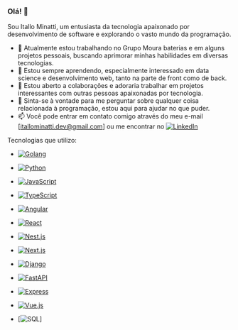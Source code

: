 ### Olá! 👋

Sou Itallo Minatti, um entusiasta da tecnologia apaixonado por desenvolvimento de software e explorando o vasto mundo da programação.

- 🔭 Atualmente estou trabalhando no Grupo Moura baterias e em alguns projetos pessoais, buscando aprimorar minhas habilidades em diversas tecnologias.
- 🌱 Estou sempre aprendendo, especialmente interessado em data science e desenvolvimento web, tanto na parte de front como de back.
- 👯 Estou aberto a colaborações e adoraria trabalhar em projetos interessantes com outras pessoas apaixonadas por tecnologia.
- 💬 Sinta-se à vontade para me perguntar sobre qualquer coisa relacionada à programação, estou aqui para ajudar no que puder.
- 📫 Você pode entrar em contato comigo através do meu e-mail [itallominatti.dev@gmail.com] ou me encontrar no [![LinkedIn](https://img.shields.io/badge/LinkedIn-0077B5?style=for-the-badge&logo=linkedin&logoColor=white)](https://www.linkedin.com/in/itallo-minatti-0368691b7/)


Tecnologias que utilizo:
- [![Golang](https://img.shields.io/badge/Go-00ADD8?style=for-the-badge&logo=go&logoColor=white)](https://golang.org/)

- [![Python](https://img.shields.io/badge/Python-3776AB?style=for-the-badge&logo=python&logoColor=white)](https://www.python.org/)

- [![JavaScript](https://img.shields.io/badge/JavaScript-F7DF1E?style=for-the-badge&logo=javascript&logoColor=black)](https://developer.mozilla.org/en-US/docs/Web/JavaScript)

- [![TypeScript](https://img.shields.io/badge/TypeScript-007ACC?style=for-the-badge&logo=typescript&logoColor=white)](https://www.typescriptlang.org/)

- [![Angular](https://img.shields.io/badge/Angular-DD0031?style=for-the-badge&logo=angular&logoColor=white)](https://angular.io/)

- [![React](https://img.shields.io/badge/React-61DAFB?style=for-the-badge&logo=react&logoColor=white)](https://reactjs.org/)

- [![Nest.js](https://img.shields.io/badge/Nest.js-E0234E?style=for-the-badge&logo=nestjs&logoColor=white)](https://nestjs.com/)

- [![Next.js](https://img.shields.io/badge/Next.js-000000?style=for-the-badge&logo=next.js&logoColor=white)](https://nextjs.org/)

- [![Django](https://img.shields.io/badge/Django-092E20?style=for-the-badge&logo=django&logoColor=white)](https://www.djangoproject.com/)

- [![FastAPI](https://img.shields.io/badge/FastAPI-009688?style=for-the-badge&logo=fastapi&logoColor=white)](https://fastapi.tiangolo.com/)

- [![Express](https://img.shields.io/badge/Express-000000?style=for-the-badge&logo=express&logoColor=white)](https://expressjs.com/)

- [![Vue.js](https://img.shields.io/badge/Vue.js-4FC08D?style=for-the-badge&logo=vue.js&logoColor=white)](https://vuejs.org/)

- [![SQL](https://img.shields.io/badge/SQL-4479A1?style=for-the-badge&logo=sql&logoColor=white)]


